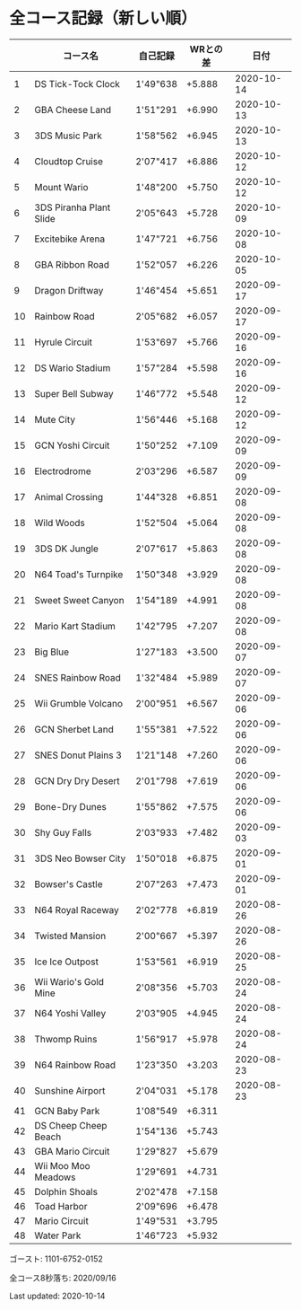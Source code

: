 # 全コース記録（新しい順）

||コース名|自己記録|WRとの差|日付
|--|--|--|--|--|
|1|DS Tick-Tock Clock|1'49"638|+5.888|2020-10-14|
|2|GBA Cheese Land|1'51"291|+6.990|2020-10-13|
|3|3DS Music Park|1'58"562|+6.945|2020-10-13|
|4|Cloudtop Cruise|2'07"417|+6.886|2020-10-12|
|5|Mount Wario|1'48"200|+5.750|2020-10-12|
|6|3DS Piranha Plant Slide|2'05"643|+5.728|2020-10-09|
|7|Excitebike Arena|1'47"721|+6.756|2020-10-08|
|8|GBA Ribbon Road|1'52"057|+6.226|2020-10-05|
|9|Dragon Driftway|1'46"454|+5.651|2020-09-17|
|10|Rainbow Road|2'05"682|+6.057|2020-09-17|
|11|Hyrule Circuit|1'53"697|+5.766|2020-09-16|
|12|DS Wario Stadium|1'57"284|+5.598|2020-09-16|
|13|Super Bell Subway|1'46"772|+5.548|2020-09-12|
|14|Mute City|1'56"446|+5.168|2020-09-12|
|15|GCN Yoshi Circuit|1'50"252|+7.109|2020-09-09|
|16|Electrodrome|2'03"296|+6.587|2020-09-09|
|17|Animal Crossing|1'44"328|+6.851|2020-09-08|
|18|Wild Woods|1'52"504|+5.064|2020-09-08|
|19|3DS DK Jungle|2'07"617|+5.863|2020-09-08|
|20|N64 Toad's Turnpike|1'50"348|+3.929|2020-09-08|
|21|Sweet Sweet Canyon|1'54"189|+4.991|2020-09-08|
|22|Mario Kart Stadium|1'42"795|+7.207|2020-09-08|
|23|Big Blue|1'27"183|+3.500|2020-09-07|
|24|SNES Rainbow Road|1'32"484|+5.989|2020-09-07|
|25|Wii Grumble Volcano|2'00"951|+6.567|2020-09-06|
|26|GCN Sherbet Land|1'55"381|+7.522|2020-09-06|
|27|SNES Donut Plains 3|1'21"148|+7.260|2020-09-06|
|28|GCN Dry Dry Desert|2'01"798|+7.619|2020-09-06|
|29|Bone-Dry Dunes|1'55"862|+7.575|2020-09-06|
|30|Shy Guy Falls|2'03"933|+7.482|2020-09-03|
|31|3DS Neo Bowser City|1'50"018|+6.875|2020-09-01|
|32|Bowser's Castle|2'07"263|+7.473|2020-09-01|
|33|N64 Royal Raceway|2'02"778|+6.819|2020-08-26|
|34|Twisted Mansion|2'00"667|+5.397|2020-08-26|
|35|Ice Ice Outpost|1'53"561|+6.919|2020-08-25|
|36|Wii Wario's Gold Mine|2'08"356|+5.703|2020-08-24|
|37|N64 Yoshi Valley|2'03"905|+4.945|2020-08-24|
|38|Thwomp Ruins|1'56"917|+5.978|2020-08-24|
|39|N64 Rainbow Road|1'23"350|+3.203|2020-08-23|
|40|Sunshine Airport|2'04"031|+5.178|2020-08-23|
|41|GCN Baby Park|1'08"549|+6.311||
|42|DS Cheep Cheep Beach|1'54"136|+5.743||
|43|GBA Mario Circuit|1'29"827|+5.679||
|44|Wii Moo Moo Meadows|1'29"691|+4.731||
|45|Dolphin Shoals|2'02"478|+7.158||
|46|Toad Harbor|2'09"696|+6.478||
|47|Mario Circuit|1'49"531|+3.795||
|48|Water Park|1'46"723|+5.932||

ゴースト: 1101-6752-0152

全コース8秒落ち: 2020/09/16

Last updated: 2020-10-14
